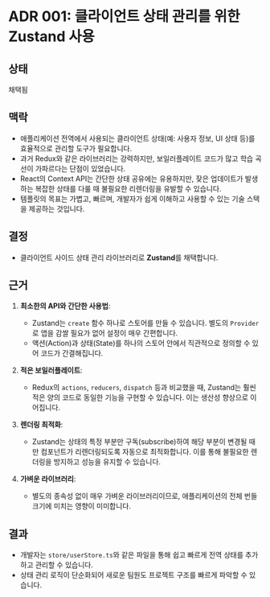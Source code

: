 # ADR 001: 클라이언트 상태 관리를 위한 Zustand 사용

## 상태

채택됨

## 맥락

-   애플리케이션 전역에서 사용되는 클라이언트 상태(예: 사용자 정보, UI 상태 등)를 효율적으로 관리할 도구가 필요합니다.
-   과거 Redux와 같은 라이브러리는 강력하지만, 보일러플레이트 코드가 많고 학습 곡선이 가파르다는 단점이 있었습니다.
-   React의 Context API는 간단한 상태 공유에는 유용하지만, 잦은 업데이트가 발생하는 복잡한 상태를 다룰 때 불필요한 리렌더링을 유발할 수 있습니다.
-   템플릿의 목표는 가볍고, 빠르며, 개발자가 쉽게 이해하고 사용할 수 있는 기술 스택을 제공하는 것입니다.

## 결정

-   클라이언트 사이드 상태 관리 라이브러리로 **Zustand**를 채택합니다.

## 근거

1.  **최소한의 API와 간단한 사용법**:
    -   Zustand는 `create` 함수 하나로 스토어를 만들 수 있습니다. 별도의 `Provider`로 앱을 감쌀 필요가 없어 설정이 매우 간편합니다.
    -   액션(Action)과 상태(State)를 하나의 스토어 안에서 직관적으로 정의할 수 있어 코드가 간결해집니다.

2.  **적은 보일러플레이트**:
    -   Redux의 `actions`, `reducers`, `dispatch` 등과 비교했을 때, Zustand는 훨씬 적은 양의 코드로 동일한 기능을 구현할 수 있습니다. 이는 생산성 향상으로 이어집니다.

3.  **렌더링 최적화**:
    -   Zustand는 상태의 특정 부분만 구독(subscribe)하여 해당 부분이 변경될 때만 컴포넌트가 리렌더링되도록 자동으로 최적화합니다. 이를 통해 불필요한 렌더링을 방지하고 성능을 유지할 수 있습니다.

4.  **가벼운 라이브러리**:
    -   별도의 종속성 없이 매우 가벼운 라이브러리이므로, 애플리케이션의 전체 번들 크기에 미치는 영향이 미미합니다.

## 결과

-   개발자는 `store/userStore.ts`와 같은 파일을 통해 쉽고 빠르게 전역 상태를 추가하고 관리할 수 있습니다.
-   상태 관리 로직이 단순화되어 새로운 팀원도 프로젝트 구조를 빠르게 파악할 수 있습니다.

